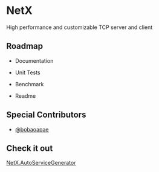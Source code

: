 # NetX
High performance and customizable TCP server and client

## Roadmap

- Documentation

- Unit Tests

- Benchmark

- Readme

## Special Contributors

- [@bobaoapae](https://github.com/bobaoapae)

## Check it out

[NetX.AutoServiceGenerator](https://github.com/bobaoapae/NetX.AutoServiceGenerator)
